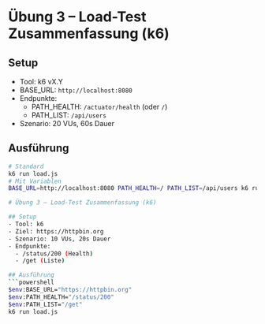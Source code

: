 # Übung 3 – Load-Test Zusammenfassung (k6)

## Setup
- Tool: k6 vX.Y
- BASE_URL: `http://localhost:8080`
- Endpunkte:
  - PATH_HEALTH: `/actuator/health` (oder `/`)
  - PATH_LIST: `/api/users`
- Szenario: 20 VUs, 60s Dauer

## Ausführung
```bash
# Standard
k6 run load.js
# Mit Variablen
BASE_URL=http://localhost:8080 PATH_HEALTH=/ PATH_LIST=/api/users k6 run load.jsalso 

# Übung 3 – Load-Test Zusammenfassung (k6)

## Setup
- Tool: k6
- Ziel: https://httpbin.org
- Szenario: 10 VUs, 20s Dauer
- Endpunkte:
  - /status/200 (Health)
  - /get (Liste)

## Ausführung
```powershell
$env:BASE_URL="https://httpbin.org"
$env:PATH_HEALTH="/status/200"
$env:PATH_LIST="/get"
k6 run load.js
